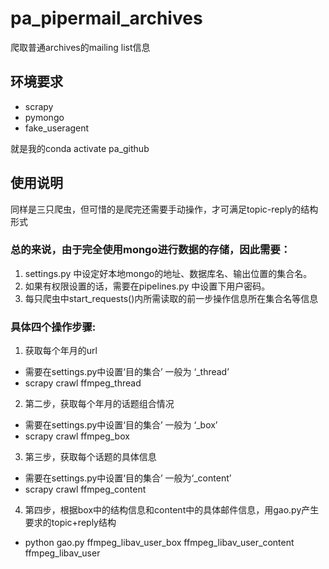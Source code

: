 # pa_pipermail_archives
爬取普通archives的mailing list信息

## 环境要求
- scrapy
- pymongo
- fake_useragent

就是我的conda activate pa_github

## 使用说明
同样是三只爬虫，但可惜的是爬完还需要手动操作，才可满足topic-reply的结构形式

### 总的来说，由于完全使用mongo进行数据的存储，因此需要：
  1. settings.py 中设定好本地mongo的地址、数据库名、输出位置的集合名。
  2. 如果有权限设置的话，需要在pipelines.py 中设置下用户密码。
  3. 每只爬虫中start_requests()内所需读取的前一步操作信息所在集合名等信息

### 具体四个操作步骤:


1. 获取每个年月的url
  - 需要在settings.py中设置‘目的集合’ 一般为 ‘_thread’
  - scrapy crawl ffmpeg_thread
2. 第二步，获取每个年月的话题组合情况
  - 需要在settings.py中设置‘目的集合’ 一般为 ‘_box’
  - scrapy crawl ffmpeg_box
3. 第三步，获取每个话题的具体信息
  - 需要在settings.py中设置‘目的集合’ 一般为‘_content’
  - scrapy crawl ffmpeg_content
4. 第四步，根据box中的结构信息和content中的具体邮件信息，用gao.py产生要求的topic+reply结构
  - python  gao.py  ffmpeg_libav_user_box ffmpeg_libav_user_content ffmpeg_libav_user
